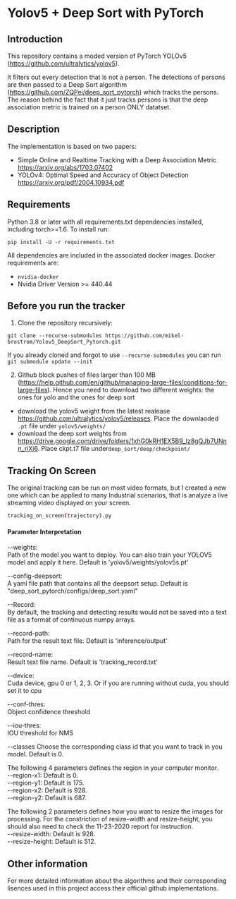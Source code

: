 # Yolov5 + Deep Sort with PyTorch




## Introduction

This repository contains a moded version of PyTorch YOLOv5 (https://github.com/ultralytics/yolov5). 

It filters out every detection that is not a person. The detections of persons are then passed to a Deep Sort algorithm (https://github.com/ZQPei/deep_sort_pytorch) which tracks the persons. The reason behind the fact that it just tracks persons is that the deep association metric is trained on a person ONLY datatset.

## Description

The implementation is based on two papers:

- Simple Online and Realtime Tracking with a Deep Association Metric
https://arxiv.org/abs/1703.07402
- YOLOv4: Optimal Speed and Accuracy of Object Detection
https://arxiv.org/pdf/2004.10934.pdf

## Requirements

Python 3.8 or later with all requirements.txt dependencies installed, including torch>=1.6. To install run:

`pip install -U -r requirements.txt`

All dependencies are included in the associated docker images. Docker requirements are: 
- `nvidia-docker`
- Nvidia Driver Version >= 440.44

## Before you run the tracker

1. Clone the repository recursively:

`git clone --recurse-submodules https://github.com/mikel-brostrom/Yolov5_DeepSort_Pytorch.git`

If you already cloned and forgot to use `--recurse-submodules` you can run `git submodule update --init`

2. Github block pushes of files larger than 100 MB (https://help.github.com/en/github/managing-large-files/conditions-for-large-files). Hence you need to download two different weights: the ones for yolo and the ones for deep sort

- download the yolov5 weight from the latest realease https://github.com/ultralytics/yolov5/releases. Place the downlaoded `.pt` file under `yolov5/weights/`
- download the deep sort weights from https://drive.google.com/drive/folders/1xhG0kRH1EX5B9_Iz8gQJb7UNnn_riXi6. Place ckpt.t7 file under`deep_sort/deep/checkpoint/`

## Tracking On Screen

The original tracking can be run on most video formats, but I created a new one which can be applied to many Industrial scenarios, that is analyze a live streaming video displayed on your screen.


```bash
tracking_on_screen(trajectory).py
```
#### Parameter Interpretation


--weights: \
Path of the model you want to deploy. You can also train your YOLOV5 model and apply it here. Default is 'yolov5/weights/yolov5s.pt'

--config-deepsort: \
A yaml file path that contains all the deepsort setup. Default is "deep_sort_pytorch/configs/deep_sort.yaml"

--Record: \
By default, the tracking and detecting results would not be saved into a text file as a format of continuous numpy arrays.

--record-path: \
Path for the result text file. Default is 'inference/output'

--record-name: \
Result text file name. Default is 'tracking_record.txt'

--device: \
Cuda device, gpu 0 or 1, 2, 3. Or if you are running without cuda, you should set it to cpu

--conf-thres: \
Object confidence threshold

--iou-thres: \
IOU threshold for NMS

--classes
Choose the corresponding class id that you want to track in you model. Default is 0.

The following 4 parameters defines the region in your computer monitor.\
--region-x1: Default is 0. \
--region-y1: Default is 175. \
--region-x2: Default is 928.\
--region-y2: Default is 687.

The following 2 parameters defines how you want to resize the images for processing. For the constriction of resize-width and resize-height, you should also need to check the 11-23-2020 report for instruction. \
--resize-width: Default is 928.\
--resize-height: Default is 512.



## Other information

For more detailed information about the algorithms and their corresponding lisences used in this project access their official github implementations.

